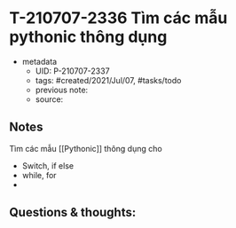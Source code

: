 # T-210707-2336 Tìm các mẫu pythonic thông dụng

- metadata
	- UID: P-210707-2337
	- tags: #created/2021/Jul/07, #tasks/todo 
	- previous note: 
	- source: 

## Notes
Tìm các mẫu [[Pythonic]] thông dụng cho
- Switch, if else
- while, for
- 
## Questions & thoughts:

